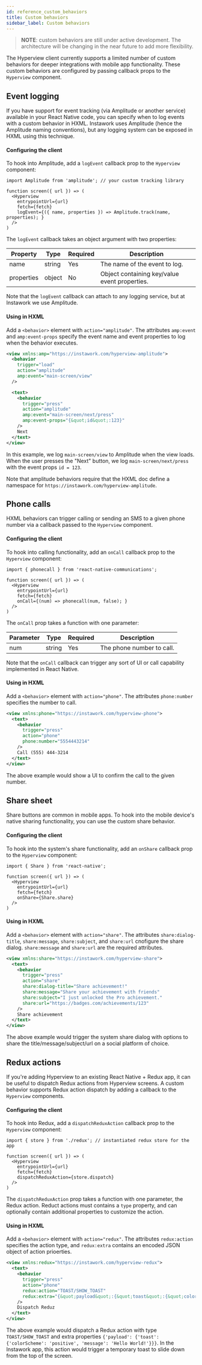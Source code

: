 ```yaml
---
id: reference_custom_behaviors
title: Custom behaviors
sidebar_label: Custom behaviors
---
```


> **NOTE**: custom behaviors are still under active development. The architecture will be changing in the near future to add more flexibility.

The Hyperview client currently supports a limited number of custom behaviors for deeper integrations with mobile app functionality. These custom behaviors are configured by passing callback props to the `Hyperview` component.

## Event logging

If you have support for event tracking (via Amplitude or another service) available in your React Native code, you can specify when to log events with a custom behavior in HXML. Instawork uses Amplitude (hence the Amplitude naming conventions), but any logging system can be exposed in HXML using this technique.

#### Configuring the client

To hook into Amplitude, add a `logEvent` callback prop to the `Hyperview` component:

```es6
import Amplitude from 'amplitude'; // your custom tracking library

function screen({ url }) => (
  <Hyperview
    entrypointUrl={url}
    fetch={fetch}
    logEvent={({ name, properties }) => Amplitude.track(name, properties); }
  />
)
```

The `logEvent` callback takes an object argument with two properties:

| Property   | Type   | Required | Description                                   |
| ---------- | ------ | -------- | --------------------------------------------- |
| name       | string | Yes      | The name of the event to log.                 |
| properties | object | No       | Object containing key/value event properties. |

Note that the `logEvent` callback can attach to any logging service, but at Instawork we use Amplitude.

#### Using in HXML

Add a `<behavior>` element with `action="amplitude"`. The attributes `amp:event` and `amp:event-props` specify the event name and event properties to log when the behavior executes.

```xml
<view xmlns:amp="https://instawork.com/hyperview-amplitude">
  <behavior
    trigger="load"
    action="amplitude"
    amp:event="main-screen/view"
  />

  <text>
    <behavior
      trigger="press"
      action="amplitude"
      amp:event="main-screen/next/press"
      amp:event-props="{&quot;id&quot;:123}"
    />
    Next
  </text>
</view>
```

In this example, we log `main-screen/view` to Amplitude when the view loads. When the user presses the "Next" button, we log `main-screen/next/press` with the event props `id = 123`.

Note that amplitude behaviors require that the HXML doc define a namespace for `https://instawork.com/hyperview-amplitude`.

## Phone calls

HXML behaviors can trigger calling or sending an SMS to a given phone number via a callback passed to the `Hyperview` component.

#### Configuring the client

To hook into calling functionality, add an `onCall` callback prop to the `Hyperview` component:

```es6
import { phonecall } from 'react-native-communications';

function screen({ url }) => (
  <Hyperview
    entrypointUrl={url}
    fetch={fetch}
    onCall={(num) => phonecall(num, false); }
  />
)
```

The `onCall` prop takes a function with one parameter:

| Parameter | Type   | Required | Description               |
| --------- | ------ | -------- | ------------------------- |
| num       | string | Yes      | The phone number to call. |

Note that the `onCall` callback can trigger any sort of UI or call capability implemented in React Native.

#### Using in HXML

Add a `<behavior>` element with `action="phone"`. The attributes `phone:number` specifies the number to call.

```xml
<view xmlns:phone="https://instawork.com/hyperview-phone">
  <text>
    <behavior
      trigger="press"
      action="phone"
      phone:number="5554443214"
    />
    Call (555) 444-3214
  </text>
</view>
```

The above example would show a UI to confirm the call to the given number.

## Share sheet

Share buttons are common in mobile apps. To hook into the mobile device's native sharing functionality, you can use the custom share behavior.

#### Configuring the client

To hook into the system's share functionality, add an `onShare` callback prop to the `Hyperview` component:

```es6
import { Share } from 'react-native';

function screen({ url }) => (
  <Hyperview
    entrypointUrl={url}
    fetch={fetch}
    onShare={Share.share}
  />
)
```

#### Using in HXML

Add a `<behavior>` element with `action="share"`. The attributes `share:dialog-title`, `share:message`, `share:subject`, and `share:url` cnofigure the share dialog. `share:message` and `share:url` are the required attributes.

```xml
<view xmlns:share="https://instawork.com/hyperview-share">
  <text>
    <behavior
      trigger="press"
      action="share"
      share:dialog-title="Share achievement!"
      share:message="Share your achievement with friends"
      share:subject="I just unlocked the Pro achievement."
      share:url="https://badges.com/achievements/123"
    />
    Share achievement
  </text>
</view>
```

The above example would trigger the system share dialog with options to share the title/message/subject/url on a social platform of choice.

## Redux actions

If you're adding Hyperview to an existing React Native + Redux app, it can be useful to dispatch Redux actions from Hyperview screens. A custom behavior supports Redux action dispatch by adding a callback to the `Hyperview` components.

#### Configuring the client

To hook into Redux, add a `dispatchReduxAction` callback prop to the `Hyperview` component:

```es6
import { store } from './redux'; // instantiated redux store for the app

function screen({ url }) => (
  <Hyperview
    entrypointUrl={url}
    fetch={fetch}
    dispatchReduxAction={store.dispatch}
  />
)
```

The `dispatchReduxAction` prop takes a function with one parameter, the Redux action. Reduct actions must contains a `type` property, and can optionally contain additional properties to customize the action.

#### Using in HXML

Add a `<behavior>` element with `action="redux"`. The attributes `redux:action` specifies the action type, and `redux:extra` contains an encoded JSON object of action prioerties.

```xml
<view xmlns:redux="https://instawork.com/hyperview-redux">
  <text>
    <behavior
      trigger="press"
      action="phone"
      redux:action="TOAST/SHOW_TOAST"
      redux:extra="{&quot;payload&quot;:{&quot;toast&quot;:{&quot;colorScheme&quot;:&quot;positive&quot;,&quot;message&quot;:&quot;Hello World!&quot;}}}"
    />
    Dispatch Reduz
  </text>
</view>
```

The above example would dispatch a Redux action with type `TOAST/SHOW_TOAST` and extra properties `{'payload': {'toast': {'colorScheme': 'positive', 'message': 'Hello World!'}}}`. In the Instawork app, this action would trigger a temporary toast to slide down from the top of the screen.
